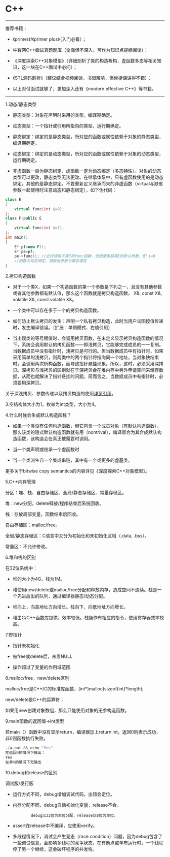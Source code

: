 # C++
***

推荐书籍：

- 《primer》/《primer plus》（入门必看）；

- 牛客网C++面试真题题库（全面但不深入，可作为知识点提纲阅读）；

- 《深度探索C++对象模型》（详细剖析了类的构造析构，虚函数多态等相关知识，这一块在C++面试中必问）；

- 《STL源码剖析》（建议结合视频阅读，书很难啃，但侯捷课讲得不错）；

- 以上对付面试就够了，更加深入还有《modern effective C++》等书籍。

***

1.动态/静态类型

  - 静态类型：对象在声明时采用的类型，编译期确定。

  - 动态类型：一个指针或引用所指向的类型，运行期确定。
  
  - 静态绑定：绑定的是静态类型，所对应的函数或属性依赖于对象的静态类型，编译期确定。
  
  - 动态绑定：绑定的是动态类型，所对应的函数或属性依赖于对象的动态类型，运行期确定。
  
  - 非虚函数一般为静态绑定，虚函数一定为动态绑定（多态特性）。对象的动态类型可以更改，静态类型无法更改。在继承体系中，只有虚函数使用的是动态绑定，其他的是静态绑定。不要重新定义继承而来的非虚函数（virtual与缺省参数一起使用时注意动态和静态绑定），如下伪代码：
  
  ```C++
  class E
  {
      virtual func(int i=0);
  };
  class F:public E
  {
      virtual func(int i=1);
  };
  int main()
  {
      E* pf=new F();
      E* pe=pf;
      pe->func(); //此时调用子类F的func函数，但是使用基类E的默认参数，即 i=0
      //函数为动态绑定，但缺省参数为静态绑定
  }
  ```

2.拷贝构造函数
  
  - 对于一个类X，如果一个构造函数的第一个参数是下列之一，且没有其他参数或者其他参数都有默认值，那么这个函数就是拷贝构造函数，
  X&, const X&, volatile X&, const volatile X&。
  
  - 一个类中可以存在多于一个的拷贝构造函数。
  
  - 如何防止默认拷贝的发生：声明一个私有拷贝构造，此时当用户试图按值传递时，发生编译错误。（扩展：单例模式、右值引用）
  
  - 当出现类的等号赋值时，会调用拷贝函数，在未定义显示拷贝构造函数的情况下，系统会调用默认的拷贝函数——即浅拷贝，它能够完成成员的一一复制。当数据成员中没有指针时，浅拷贝是可行的。但当数据成员中有指针时，如果采用简单的浅拷贝，则两类中的两个指针将指向同一个地址，当对象快结束时，会调用两次析构函数，而导致指针悬挂现象。所以，这时，必须采用深拷贝。深拷贝与浅拷贝的区别就在于深拷贝会在堆内存中另外申请空间来储存数据，从而也就解决了指针悬挂的问题。简而言之，当数据成员中有指针时，必须要用深拷贝。
  
  关于深浅拷贝、参数传递以及拷贝构造的使用[详见引用](https://www.cnblogs.com/alantu2018/p/8459250.html)。
  
3.空结构体大小为1，枚举为int类型，大小为4。

4.什么时候会生成默认构造函数？

  - 如果一个类没有任何构造函数，但它包含一个成员对象（有默认构造函数），那么该类的隐式默认构造函数就有用（nontrival），编译器会为其合成默认构造函数，该构造会在真正被需要时调用。
  
  - 当一个类声明或继承一个虚函数时
  
  - 当一个类派生自一个集成串链，其中有一个或更多的虚基类。
  
  更多关于bitwise copy semantics的内容详见《深度探索C++对象模型》。
  
5.C++内存管理

  分区：堆、栈、自由存储区、全局/静态存储区、常量存储区。
  
  堆：new分配，delete释放/程序结束后系统回收。
  
  栈：存放局部变量，函数结束后回收。
  
  自由存储区：malloc/free。
  
  全局/静态存储区：C语言中又分为初始化和未初始化区域（.data, .bss）。
  
  常量区：不允许修改。
  
6.堆和栈的区别

  在32位系统中：

  - 堆的大小为4G，栈为1M。
  
  - 堆使用new/delete或malloc/free分配和释放内存，造成空间不连续。栈是一个先进后出的队列，通过编译器静态/动态分配。
  
  - 堆向上，向高地址方向增长。栈向下，向低地址方向增长。
  
  - 堆由C/C++函数库提供，效率较低。栈操作有相应的指令，使用寄存器效率较高。
  
7.野指针

  - 指针未初始化
  
  - 被free或delete后，未置NULL
  
  - 操作超过了变量的作用域范围
  
8.malloc/free，new/delete区别
  
  malloc/free是C++/C的标准库函数，(int*)malloc(sizeof(int)*length);
  
  new/delete是C++的运算符；
  
  如果用new创建对象数组，那么只能使用对象的无参构造函数。
  
9.main函数的返回值->int类型

  若main（）函数中没有显示return，编译器加上return int，返回0则表示成功，非0则函数执行失败。
  
  ```C++
  ./a.out && echo "Yes"
  在返回0的情况下输出：
  Yes
  在非0的情况下无输出
  ```
  
10.debug和release的区别

  调试版/发行版
  
  - 运行方式不同，debug增加调试代码，出错会定位。
  
  - 内存分配不同，debug自动初始化变量，release不会。
         
                debug以32位为单位分配，release以8位为单位。
  
  - assert在release中不编译，应使用verify。
  
  * 多线程情况下，调试会产生竞态（race condition）问题，因为debug包含了一些调试信息，会影响多线程的竞争状态，在有断点或单布运行时，一个线程停了另一个继续，这会破坏程序的并发性。
